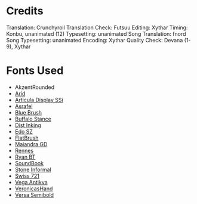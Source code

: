 Credits
=======
Translation: Crunchyroll
Translation Check: Futsuu
Editing: Xythar
Timing: Konbu, unanimated (12)
Typesetting: unanimated
Song Translation: fnord
Song Typesetting: unanimated
Encoding: Xythar
Quality Check: Devana (1-9), Xythar

Fonts Used
==========
* AkzentRounded
* [Arid](http://www.fonts.com/font/itc/itc-arid)
* [Articula Display SSi](http://www.azfonts.net/families/articuladisplayssi.html)
* [Asrafel](http://www.dafont.com/asrafel.font)
* [Blue Brush](https://www.t26.com/fonts/110-Blue-Brush)
* [Buffalo Stance](http://www.dafont.com/buffalostance.font)
* [Dist Inking](http://www.dafont.com/dist-inking.font)
* [Edo SZ](http://www.dafont.com/edo.font)
* [FlatBrush](http://bayfonts.com/product_info.php?products_id=1736)
* [Maiandra GD](http://www.myfonts.com/fonts/galapagos/maiandra/)
* [Rennes](http://www.azfonts.net/families/rennes.html)
* [Ryan BT](http://www.myfonts.com/fonts/bitstream/ryan/)
* [SoundBook](http://www.azfonts.net/families/soundbook.html)
* [Stone Informal](http://www.myfonts.com/fonts/itc/stone-informal/)
* [Swiss 721](http://www.myfonts.com/fonts/bitstream/swiss-721/)
* [Vega Antikva](http://www.myfonts.com/fonts/linotype/vega/vega-antikva-30629/)
* [VeronicasHand](http://www.azfonts.net/families/veronicashand.html)
* [Versa Semibold](https://ourtype.com/#/try/pro-fonts/versa/)
